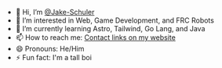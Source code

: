 - 👋 Hi, I’m [@Jake-Schuler](https://github.com/Jake-Schuler)
- 👀 I’m interested in Web, Game Development, and FRC Robots
- 🌱 I’m currently learning Astro, Tailwind, Go Lang, and Java 
- 📫 How to reach me: [Contact links on my website](https://jschuler.hackclub.app)
- 😄 Pronouns: He/Him
- ⚡ Fun fact: I'm a tall boi

<!---
J-Schuler/J-Schuler is a ✨ special ✨ repository because its `README.md` (this file) appears on your GitHub profile.
You can click the Preview link to take a look at your changes.
--->
